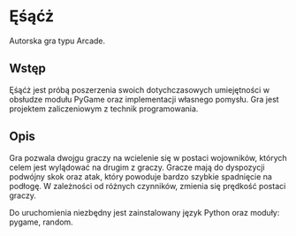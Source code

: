# Ęśąćż
Autorska gra typu Arcade.

## Wstęp
Ęśąćż jest próbą poszerzenia swoich dotychczasowych umiejętności w obsłudze modułu PyGame oraz implementacji własnego pomysłu. Gra jest projektem zaliczeniowym z technik programowania.

## Opis
Gra pozwala dwojgu graczy na wcielenie się w postaci wojowników, których celem jest wylądować na drugim z graczy. Gracze mają do dyspozycji podwójny skok oraz atak, który powoduje bardzo szybkie spadnięcie na podłogę. W zależności od różnych czynników, zmienia się prędkość postaci graczy.

Do uruchomienia niezbędny jest zainstalowany język Python oraz moduły: pygame, random.
